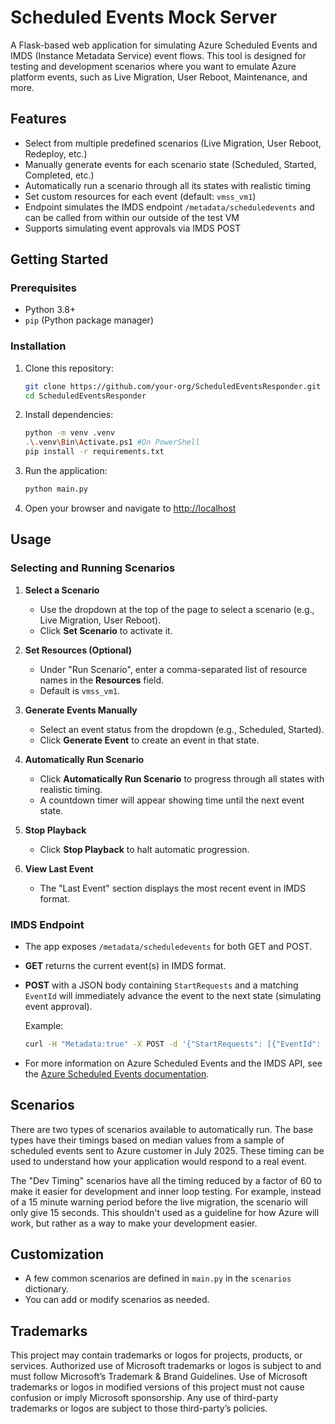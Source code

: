# Scheduled Events Mock Server

A Flask-based web application for simulating Azure Scheduled Events and IMDS (Instance Metadata Service) event flows. This tool is designed for testing and development scenarios where you want to emulate Azure platform events, such as Live Migration, User Reboot, Maintenance, and more.

## Features

- Select from multiple predefined scenarios (Live Migration, User Reboot, Redeploy, etc.)
- Manually generate events for each scenario state (Scheduled, Started, Completed, etc.)
- Automatically run a scenario through all its states with realistic timing
- Set custom resources for each event (default: `vmss_vm1`)
- Endpoint simulates the IMDS endpoint `/metadata/scheduledevents` and can be called from  within our outside of the test  VM  
- Supports simulating event approvals  via IMDS POST 

## Getting Started

### Prerequisites

- Python 3.8+
- `pip` (Python package manager)

### Installation

1. Clone this repository:
    ```sh
    git clone https://github.com/your-org/ScheduledEventsResponder.git
    cd ScheduledEventsResponder
    ```

2. Install dependencies:
    ```sh
    python -m venv .venv    
    .\.venv\Bin\Activate.ps1 #On PowerShell
    pip install -r requirements.txt
    ```

3. Run the application:
    ```sh
    python main.py
    ```

4. Open your browser and navigate to [http://localhost](http://localhost)

## Usage

### Selecting and Running Scenarios

1. **Select a Scenario**
    - Use the dropdown at the top of the page to select a scenario (e.g., Live Migration, User Reboot).
    - Click **Set Scenario** to activate it.

2. **Set Resources (Optional)**
    - Under "Run Scenario", enter a comma-separated list of resource names in the **Resources** field.
    - Default is `vmss_vm1`.

3. **Generate Events Manually**
    - Select an event status from the dropdown (e.g., Scheduled, Started).
    - Click **Generate Event** to create an event in that state.

4. **Automatically Run Scenario**
    - Click **Automatically Run Scenario** to progress through all states with realistic timing.
    - A countdown timer will appear showing time until the next event state.

5. **Stop Playback**
    - Click **Stop Playback** to halt automatic progression.

6. **View Last Event**
    - The "Last Event" section displays the most recent event in IMDS format.

### IMDS Endpoint

- The app exposes `/metadata/scheduledevents` for both GET and POST.
- **GET** returns the current event(s) in IMDS format.
- **POST** with a JSON body containing `StartRequests` and a matching `EventId` will immediately advance the event to the next state (simulating event approval).

    Example:
    ```sh
    curl -H "Metadata:true" -X POST -d '{"StartRequests": [{"EventId": "YOUR_EVENT_ID"}]}' http://localhost:5000/metadata/scheduledevents?api-version=2020-07-01
    ```

- For more information on Azure Scheduled Events and the IMDS API, see the [Azure Scheduled Events documentation](https://learn.microsoft.com/en-us/azure/virtual-machines/windows/scheduled-events).

## Scenarios
There are two types of scenarios available to automatically run. The base types have their timings based on median values  from a sample of scheduled events sent to Azure customer in July 2025. These timing can be used to understand how your application would respond to a real event. 

The "Dev Timing" scenarios have all the timing reduced by a factor of 60 to make it easier for development and inner loop testing. For example, instead of a 15 minute warning period before the live migration, the scenario will only give 15 seconds. This shouldn't used as a guideline for how Azure will work, but rather as a way to make your development easier.


## Customization

- A few common scenarios are defined in `main.py` in the `scenarios` dictionary.
- You can add or modify scenarios as needed. 

## Trademarks 

This project may contain trademarks or logos for projects, products, or services. Authorized use of Microsoft trademarks or logos is subject to and must follow Microsoft’s Trademark & Brand Guidelines. Use of Microsoft trademarks or logos in modified versions of this project must not cause confusion or imply Microsoft sponsorship. Any use of third-party trademarks or logos are subject to those third-party’s policies.